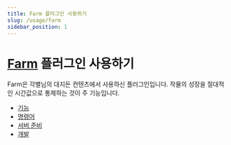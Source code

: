 ```yaml
---
title: Farm 플러그인 사용하기
slug: /usage/farm
sidebar_position: 1
---
```


# [Farm](https://github.com/monun/farm) 플러그인 사용하기

Farm은 각별님의 대지돈 컨텐츠에서 사용하신 플러그인입니다. 작물의 성장을 절대적인 시간값으로 통제하는 것이 주 기능입니다.

- [기능](farm/features)
- [명령어](farm/commands)
- [서버 준비](farm/server-setup)
- [개발](farm/development)